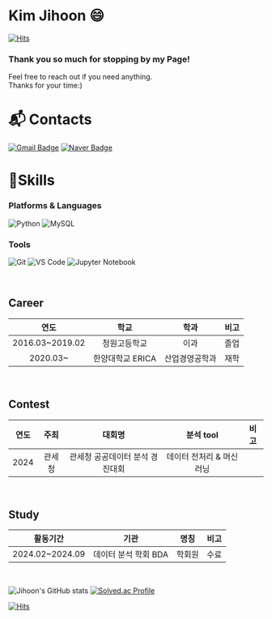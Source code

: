 # Kim Jihoon 😄
[![Hits](https://hits.seeyoufarm.com/api/count/incr/badge.svg?url=https%3A%2F%2Fgithub.com%2Fjihooonn&count_bg=%23FFD6CB&title_bg=%23ED8585&icon=&icon_color=%23E7E7E7&title=hits&edge_flat=false)](https://hits.seeyoufarm.com)
### Thank you so much for stopping by my Page!
Feel free to reach out if you need anything.
<br>
Thanks for your time:)


# :mailbox_with_mail: Contacts
[![Gmail Badge](https://img.shields.io/badge/Gmail-d14836?style=flat-square&logo=Gmail&logoColor=white&link=mailto:toki108@hanyang.ac.kr)](mailto:toki108@hanyang.ac.kr)
[![Naver Badge](https://img.shields.io/badge/Naver-03C75A?style=flat-square&logo=Naver&logoColor=white&link=mailto:toki108@naver.com)](mailto:kyj9396922@naver.com)


# 💪Skills
### Platforms & Languages
![Python](https://img.shields.io/badge/Python-3776AB.svg?&style=for-the-badge&logo=Python&logoColor=white)
![MySQL](https://img.shields.io/badge/MySQL-4479A1.svg?&style=for-the-badge&logo=MySQL&logoColor=white)



### Tools
![Git](https://img.shields.io/badge/Git-F05032.svg?&style=for-the-badge&logo=Git&logoColor=white)
![VS Code](https://img.shields.io/badge/VS%20Code-007ACC.svg?&style=for-the-badge&logo=VS%20Code&logoColor=white)
![Jupyter Notebook](https://img.shields.io/badge/Jupyter-F37626.svg?&style=for-the-badge&logo=Jupyter&logoColor=white)

<br>



##  Career
| 연도 | 학교 | 학과 | 비고 |
| :------: | :------: | :------: | :------: |
| 2016.03~2019.02 | 청원고등학교 | 이과 | 졸업 |
| 2020.03~ |  한양대학교 ERICA  | 산업경영공학과   | 재학 |


<br>

## Contest
| 연도 | 주최 | 대회명 | 분석 tool | 비고 |
| :------: | :------: | :------: | :------: | :------: |
| 2024 | 관세청 | 관세청 공공데이터 분석 경진대회 | 데이터 전처리 & 머신러닝 |  |

<br>

##  Study
| 활동기간 | 기관 | 명칭 | 비고 |
| :------: | :------: | :------: | :------: |
| 2024.02~2024.09 | 데이터 분석 학회 BDA | 학회원 | 수료 |

<br>
 
![Jihoon's GitHub stats](https://github-readme-stats.vercel.app/api?username=jihooonn&show_icons=true&theme=chartreuse-dark)
[![Solved.ac Profile](http://mazassumnida.wtf/api/v2/generate_badge?boj=toki108)](https://solved.ac/goodsailer/)

[![Hits](https://hits.seeyoufarm.com/api/count/incr/badge.svg?url=https%3A%2F%2Fgithub.com%2Fyunjaeekim&count_bg=%23FAD1BB&title_bg=%23FC9072&icon=&icon_color=%23E7E7E7&title=hits&edge_flat=false)](https://hits.seeyoufarm.com)
